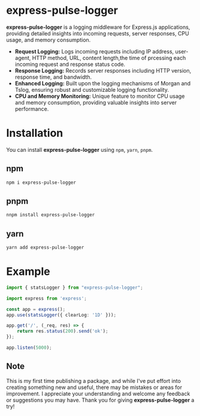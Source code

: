 # express-pulse-logger

**express-pulse-logger** is a logging middleware for Express.js applications, providing detailed insights into incoming requests, server responses, CPU usage, and memory consumption.

- **Request Logging:** Logs incoming requests including IP address, user-agent, HTTP method, URL, content length,the time of prcessing each incoming request and response status code.
- **Response Logging:** Records server responses including HTTP version, response time, and bandwidth.
- **Enhanced Logging:** Built upon the logging mechanisms of Morgan and Tslog, ensuring robust and customizable logging functionality.
- **CPU and Memory Monitoring:** Unique feature to monitor CPU usage and memory consumption, providing valuable insights into server performance.


# Installation 
You can install **express-pulse-logger** using `npm`, `yarn`, `pnpm`.

## npm
```sh
npm i express-pulse-logger
```

## pnpm
```sh
nnpm install express-pulse-logger
```

## yarn
```sh
yarn add express-pulse-logger
```

# Example
```ts
import { statsLogger } from "express-pulse-logger";

import express from 'express';

const app = express();
app.use(statsLogger({ clearLog: '1D' }));

app.get('/', (_req, res) => {
    return res.status(200).send('ok');
});

app.listen(5000);
```


## Note
This is my first time publishing a package, and while I've put effort into creating something new and useful, there may be mistakes or areas for improvement. I appreciate your understanding and welcome any feedback or suggestions you may have. Thank you for giving **express-pulse-logger** a try!
